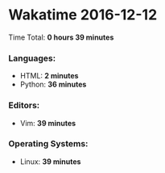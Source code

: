 # Wakatime 2016-12-12

Time Total: **0 hours 39 minutes**

### Languages:
- HTML: **2 minutes** 
- Python: **36 minutes** 

### Editors:
- Vim: **39 minutes** 

### Operating Systems:
- Linux: **39 minutes** 

